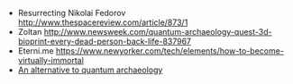 - Resurrecting Nikolai Fedorov http://www.thespacereview.com/article/873/1 
- Zoltan http://www.newsweek.com/quantum-archaeology-quest-3d-bioprint-every-dead-person-back-life-837967
- Eterni.me https://www.newyorker.com/tech/elements/how-to-become-virtually-immortal
- [An alternative to quantum archaeology](https://www.youtube.com/watch?v=vycdNdUlyZM)